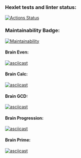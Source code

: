 ### Hexlet tests and linter status:
[![Actions Status](https://github.com/Kerish19/php-project-45/workflows/hexlet-check/badge.svg)](https://github.com/Kerish19/php-project-45/actions)
### Maintainability Badge:
[![Maintainability](https://api.codeclimate.com/v1/badges/dfe64be4bcc5d4ad322a/maintainability)](https://codeclimate.com/github/Kerish19/php-project-45/maintainability)
#### Brain Even:
[![asciicast](https://asciinema.org/a/8Ik0YmCDjzAQOPSr2dMArKu2c.svg)](https://asciinema.org/a/8Ik0YmCDjzAQOPSr2dMArKu2c)
#### Brain Calc:
[![asciicast](https://asciinema.org/a/8zlGd47WQVw1t1qIgmYXPbkor.svg)](https://asciinema.org/a/8zlGd47WQVw1t1qIgmYXPbkor)
#### Brain GCD:
[![asciicast](https://asciinema.org/a/tBmZ960GR1FV1bi9ICUeYgiZd.svg)](https://asciinema.org/a/tBmZ960GR1FV1bi9ICUeYgiZd)
#### Brain Progression:
[![asciicast](https://asciinema.org/a/IpsPxpiEBxtgnsyBHZxUVPesm.svg)](https://asciinema.org/a/IpsPxpiEBxtgnsyBHZxUVPesm)
#### Brain Prime:
[![asciicast](https://asciinema.org/a/gNkB0sB4k6BExU1O7sa2IgyU5.svg)](https://asciinema.org/a/gNkB0sB4k6BExU1O7sa2IgyU5)